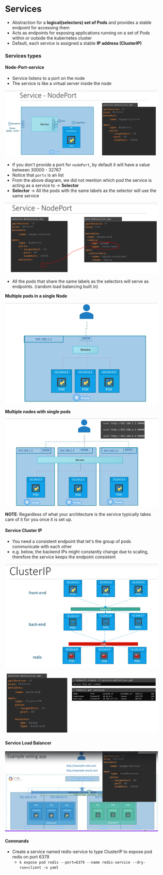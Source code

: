 # Services

- Abstraction for a **logical(selectors) set of Pods** and provides a stable endpoint for accessing them
- Acts as endpoints for exposing applications running on a set of Pods within or outside the kubernetes cluster
- Default, each service is assigned a stable **IP address (ClusterIP)**

### Services types

#### Node-Port-service

- Service listens to a port on the node
- The service is like a virtual server inside the node

![alt text](./images/image_3.png)

- If you don't provide a port for `nodePort`, by default it will have a value between 30000 - 32767
- Notice that `ports` is an list
- From the above diagram, we did not mention which pod the service is acting as a service to -> **Selector**
- **Selector** -> All the pods with the same labels as the selector will use the same service

![alt text](./images/image_4.png)

- All the pods that share the same labels as the selectors will serve as endpoints. (random load balancing built in)

**Multiple pods in a single Node**

![alt text](./images/image_5.png)

**Multiple nodes with single pods**

![alt text](./images/image_6.png)

**NOTE**: Regardless of what your architecture is the service typically takes care of it for you once it is set up.

#### Service Cluster IP

- You need a consistent endpoint that let's the group of pods communicate with each other
- e.g. below, the backend IPs might constantly change due to scaling, therefore the service keeps the endpoint consistent

![alt text](./images/image_7.png)

![alt text](./images/image_8.png)

#### Service Load Balancer

![alt text](./images/image_9.png)

#### Commands

- Create a service named redis-service to type ClusterIP to expose pod redis on port 6379
  - `k expose pod redis --port=6379 --name redis-service --dry-run=client -o yaml`
